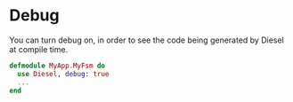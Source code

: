 # Debug

You can turn debug on, in order to see the code being generated by Diesel at compile time.

```elixir
defmodule MyApp.MyFsm do
  use Diesel, debug: true
  ...
end
```
